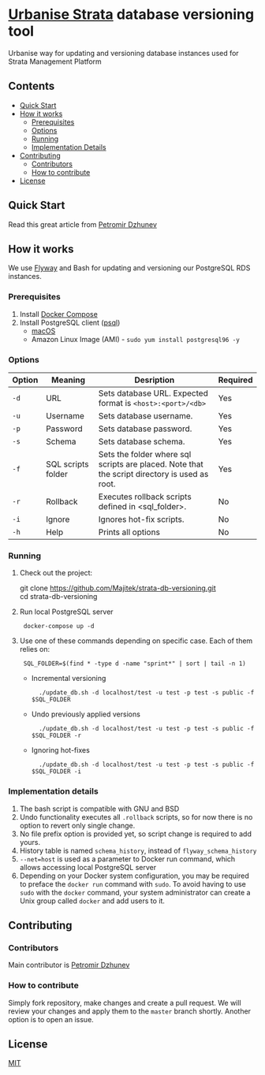 # [Urbanise Strata](https://urbanise.com/platform/strata-management/) database versioning tool
Urbanise way for updating and versioning database instances used for Strata Management Platform

## Contents

- [Quick Start](#quick-start)
- [How it works](#how-it-works)
    - [Prerequisites](#prerequisites)
    - [Options](#options)
    - [Running](#running)
    - [Implementation Details](#implementation-details)
- [Contributing](#contributing)
    - [Contributors](#contributors)
    - [How to contribute](#how-to-contribute)
- [License](#license)

## Quick Start

Read this great article from [Petromir Dzhunev](https://twitter.com/dzhunev) 

## How it works

We use [Flyway](https://flywaydb.org/) and Bash for updating and versioning our PostgreSQL RDS instances.

### Prerequisites

1. Install [Docker Compose](https://docs.docker.com/compose/install/)
2. Install PostgreSQL client ([psql](https://www.postgresql.org/docs/current/static/app-psql.html))
    - [macOS](https://stackoverflow.com/a/46703723)
    - Amazon Linux Image (AMI) - `sudo yum install postgresql96 -y`
    
### Options

|Option|Meaning|Desription|Required| 
|------|-------|----------|--------|
| `-d` | URL | Sets database URL. Expected format is `<host>:<port>/<db>` | Yes |
| `-u` | Username | Sets database username. | Yes |
| `-p` | Password | Sets database password. | Yes |
| `-s` | Schema | Sets database schema. | Yes |
| `-f` | SQL scripts folder | Sets the folder where sql scripts are placed. Note that the script directory is used as root. | Yes |
| `-r` | Rollback | Executes rollback scripts defined in <sql_folder>. | No |
| `-i` | Ignore | Ignores hot-fix scripts. | No |
| `-h` | Help | Prints all options | No |
    
### Running

1. Check out the project:
   
   	git clone https://github.com/Majitek/strata-db-versioning.git	
   	cd strata-db-versioning

2. Run local PostgreSQL server

		docker-compose up -d
		
3. Use one of these commands depending on specific case. Each of them relies on:
			
		SQL_FOLDER=$(find * -type d -name "sprint*" | sort | tail -n 1)
	
	* Incremental versioning
			
			./update_db.sh -d localhost/test -u test -p test -s public -f $SQL_FOLDER
			
	* Undo previously applied versions
	
			./update_db.sh -d localhost/test -u test -p test -s public -f $SQL_FOLDER -r
			
	* Ignoring hot-fixes
	
			./update_db.sh -d localhost/test -u test -p test -s public -f $SQL_FOLDER -i

### Implementation details

1. The bash script is compatible with GNU and BSD
2. Undo functionality executes all `.rollback` scripts, so for now there is no option to revert only single change.
3. No file prefix option is provided yet, so script change is required to add yours.
4. History table is named `schema_history`, instead of `flyway_schema_history`
5. `--net=host` is used as a parameter to Docker run command, which allows accessing local PostgreSQL server
6. Depending on your Docker system configuration, you may be required to preface the `docker run` command with `sudo`. To avoid having to use `sudo` with the `docker` command, your system administrator can create a Unix group called `docker` and add users to it.

## Contributing

### Contributors

Main contributor is [Petromir Dzhunev](https://bg.linkedin.com/in/pdzhunev) 

### How to contribute

Simply fork repository, make changes and create a pull request. We will review your changes and apply them to the `master` branch shortly.
Another option is to open an issue.

## License

[MIT](LICENSE)
